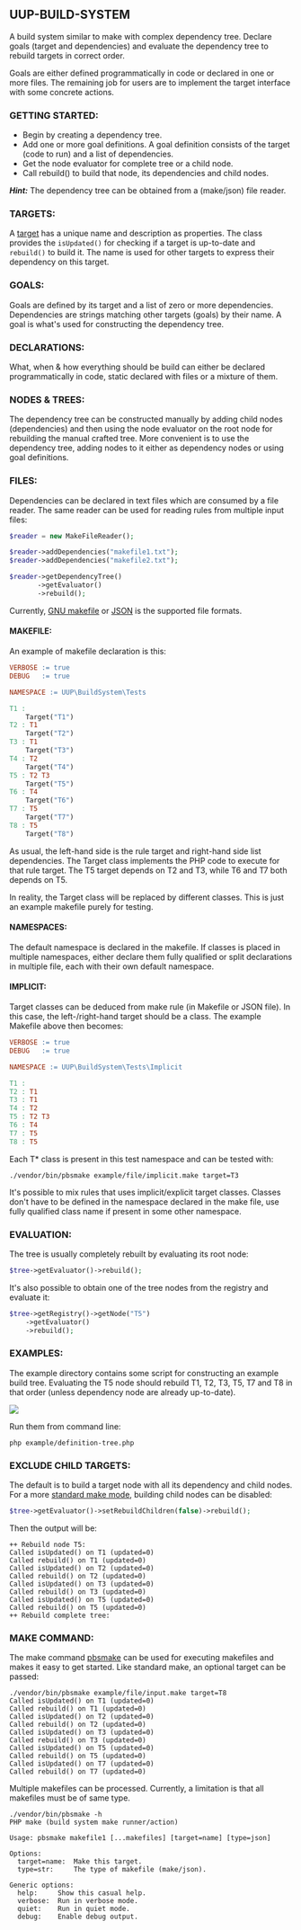 ## UUP-BUILD-SYSTEM

A build system similar to make with complex dependency tree. Declare goals (target and dependencies) 
and evaluate the dependency tree to rebuild targets in correct order.

Goals are either defined programmatically in code or declared in one or more files. The remaining job for
users are to implement the target interface with some concrete actions.

### GETTING STARTED:

* Begin by creating a dependency tree.
* Add one or more goal definitions. A goal definition consists of the target (code to run) and a list of dependencies.
* Get the node evaluator for complete tree or a child node.
* Call rebuild() to build that node, its dependencies and child nodes.

***Hint:*** 
The dependency tree can be obtained from a (make/json) file reader.

### TARGETS:

A [target](docs/targets.md) has a unique name and description as properties. The class provides the `isUpdated()` for 
checking if a target is up-to-date and `rebuild()` to build it. The name is used for other targets to express their 
dependency on this target.

### GOALS:

Goals are defined by its target and a list of zero or more dependencies. Dependencies are strings matching 
other targets (goals) by their name. A goal is what's used for constructing the dependency tree.

### DECLARATIONS:

What, when & how everything should be build can either be declared programmatically in code, static declared with 
files or a mixture of them.

### NODES & TREES:

The dependency tree can be constructed manually by adding child nodes (dependencies) and then
using the node evaluator on the root node for rebuilding the manual crafted tree. More convenient
is to use the dependency tree, adding nodes to it either as dependency nodes or using goal 
definitions.

### FILES:

Dependencies can be declared in text files which are consumed by a file reader. The same reader
can be used for reading rules from multiple input files:

```php
$reader = new MakeFileReader();

$reader->addDependencies("makefile1.txt");
$reader->addDependencies("makefile2.txt");

$reader->getDependencyTree()
       ->getEvaluator()
       ->rebuild();
```

Currently, [GNU makefile](example/file/input.make) or [JSON](example/file/input.json) is the
supported file formats.

#### MAKEFILE:

An example of makefile declaration is this:

```makefile
VERBOSE	:= true
DEBUG 	:= true

NAMESPACE := UUP\BuildSystem\Tests

T1 :
	Target("T1")
T2 : T1
	Target("T2")
T3 : T1
	Target("T3")
T4 : T2
	Target("T4")
T5 : T2 T3
	Target("T5")
T6 : T4
	Target("T6")
T7 : T5
	Target("T7")
T8 : T5
	Target("T8")
```

As usual, the left-hand side is the rule target and right-hand side list dependencies. The Target class implements 
the PHP code to execute for that rule target. The T5 target depends on T2 and T3, while T6 and T7 both depends on T5.

In reality, the Target class will be replaced by different classes. This is just an example makefile purely for 
testing.

#### NAMESPACES:

The default namespace is declared in the makefile. If classes is placed in multiple namespaces, either 
declare them fully qualified or split declarations in multiple file, each with their own default namespace.

#### IMPLICIT:

Target classes can be deduced from make rule (in Makefile or JSON file). In this case, the left-/right-hand target 
should be a class. The example Makefile above then becomes:

```makefile
VERBOSE	:= true
DEBUG 	:= true

NAMESPACE := UUP\BuildSystem\Tests\Implicit

T1 :
T2 : T1
T3 : T1
T4 : T2
T5 : T2 T3
T6 : T4
T7 : T5
T8 : T5
```

Each T* class is present in this test namespace and can be tested with:

```shell
./vendor/bin/pbsmake example/file/implicit.make target=T3
```

It's possible to mix rules that uses implicit/explicit target classes. Classes don't have to be defined in the 
namespace declared in the make file, use fully qualified class name if present in some other namespace.

### EVALUATION:

The tree is usually completely rebuilt by evaluating its root node:

```php 
$tree->getEvaluator()->rebuild();
```

It's also possible to obtain one of the tree nodes from the registry and evaluate it:

```php
$tree->getRegistry()->getNode("T5")
    ->getEvaluator()
    ->rebuild();
```

### EXAMPLES:

The example directory contains some script for constructing an example build tree. Evaluating
the T5 node should rebuild T1, T2, T3, T5, T7 and T8 in that order (unless dependency node are 
already up-to-date).

![](docs/dependency-tree.png)

Run them from command line:

```shell
php example/definition-tree.php
```

### EXCLUDE CHILD TARGETS:

The default is to build a target node with all its dependency and child nodes. For a more [standard
make mode](example/make-compat.php), building child nodes can be disabled:

```php
$tree->getEvaluator()->setRebuildChildren(false)->rebuild();
```

Then the output will be:

```text
++ Rebuild node T5:
Called isUpdated() on T1 (updated=0)
Called rebuild() on T1 (updated=0)
Called isUpdated() on T2 (updated=0)
Called rebuild() on T2 (updated=0)
Called isUpdated() on T3 (updated=0)
Called rebuild() on T3 (updated=0)
Called isUpdated() on T5 (updated=0)
Called rebuild() on T5 (updated=0)
++ Rebuild complete tree:
```

### MAKE COMMAND:

The make command [pbsmake](bin/pbsmake) can be used for executing makefiles and makes it easy to get started. Like 
standard make, an optional target can be passed:

```shell
./vendor/bin/pbsmake example/file/input.make target=T8
Called isUpdated() on T1 (updated=0)
Called rebuild() on T1 (updated=0)
Called isUpdated() on T2 (updated=0)
Called rebuild() on T2 (updated=0)
Called isUpdated() on T3 (updated=0)
Called rebuild() on T3 (updated=0)
Called isUpdated() on T5 (updated=0)
Called rebuild() on T5 (updated=0)
Called isUpdated() on T7 (updated=0)
Called rebuild() on T7 (updated=0)
```

Multiple makefiles can be processed. Currently, a limitation is that all makefiles must be of same type.

```shell
./vendor/bin/pbsmake -h
PHP make (build system make runner/action)

Usage: pbsmake makefile1 [...makefiles] [target=name] [type=json]

Options:
  target=name:  Make this target.
  type=str:     The type of makefile (make/json).

Generic options:
  help:     Show this casual help.
  verbose:  Run in verbose mode.
  quiet:    Run in quiet mode.
  debug:    Enable debug output.
```
